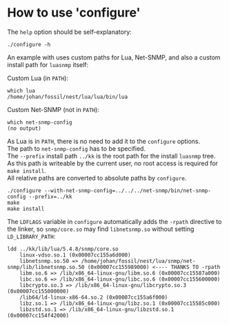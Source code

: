# How to use 'configure'

The `help` option should be self-explanatory:

    ./configure -h

An example with uses custom paths for Lua, Net-SNMP, and also a custom install path for `luasnmp` itself:

Custom Lua (in `PATH`):

    which lua
    /home/johan/fossil/nest/lua/lua/bin/lua


Custom Net-SNMP (not in `PATH`):

    which net-snmp-config
    (no output)

As Lua is in `PATH`, there is no need to add it to the `configure` options.  
The path to `net-snmp-config` has to be specified.  
The `--prefix` install path `../kk` is the root path for the install `luasnmp` tree.  
As this path is writeable by the current user, no root access is required for `make install`.  
All relative paths are converted to absolute paths by `configure`.

    ./configure --with-net-snmp-config=../../../net-snmp/bin/net-snmp-config --prefix=../kk
    make
    make install

The `LDFLAGS` variable in `configure` automatically adds the `-rpath` directive to the linker, so `snmp/core.so` may find `libnetsnmp.so` without setting `LD_LIBRARY_PATH`: 

    ldd ../kk/lib/lua/5.4.8/snmp/core.so 
        linux-vdso.so.1 (0x00007cc155a6d000)
        libnetsnmp.so.50 => /home/johan/fossil/nest/lua/snmp/net-snmp/lib/libnetsnmp.so.50 (0x00007cc155989000) <---- THANKS TO -rpath
        libm.so.6 => /lib/x86_64-linux-gnu/libm.so.6 (0x00007cc15587a000)
        libc.so.6 => /lib/x86_64-linux-gnu/libc.so.6 (0x00007cc155600000)
        libcrypto.so.3 => /lib/x86_64-linux-gnu/libcrypto.so.3 (0x00007cc155000000)
        /lib64/ld-linux-x86-64.so.2 (0x00007cc155a6f000)
        libz.so.1 => /lib/x86_64-linux-gnu/libz.so.1 (0x00007cc15585c000)
        libzstd.so.1 => /lib/x86_64-linux-gnu/libzstd.so.1 (0x00007cc154f42000)
